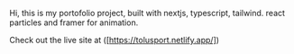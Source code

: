 Hi, this is my portofolio project, built with nextjs, typescript, tailwind. react particles and framer for animation.

Check out the live site at ([https://tolusport.netlify.app/])
